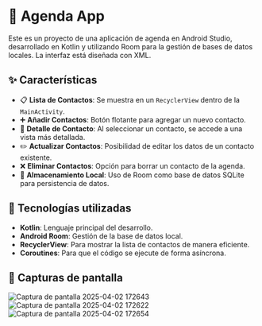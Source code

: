 # 📖 Agenda App

Este es un proyecto de una aplicación de agenda en Android Studio, desarrollado en Kotlin y utilizando Room para la gestión de bases de datos locales. La interfaz está diseñada con XML.

## ✨ Características

- 📋 **Lista de Contactos**: Se muestra en un `RecyclerView` dentro de la `MainActivity`.
- ➕ **Añadir Contactos**: Botón flotante para agregar un nuevo contacto.
- 📄 **Detalle de Contacto**: Al seleccionar un contacto, se accede a una vista más detallada.
- ✏️ **Actualizar Contactos**: Posibilidad de editar los datos de un contacto existente.
- ❌ **Eliminar Contactos**: Opción para borrar un contacto de la agenda.
- 💾 **Almacenamiento Local**: Uso de Room como base de datos SQLite para persistencia de datos.

## 📌 Tecnologías utilizadas

- **Kotlin**: Lenguaje principal del desarrollo.
- **Android Room**: Gestión de la base de datos local.
- **RecyclerView**: Para mostrar la lista de contactos de manera eficiente.
- **Coroutines**: Para que el código se ejecute de forma asíncrona.

## 📸 Capturas de pantalla
![Captura de pantalla 2025-04-02 172643](https://github.com/user-attachments/assets/004c141a-5155-465a-b225-d331b81b93d8)
![Captura de pantalla 2025-04-02 172622](https://github.com/user-attachments/assets/6c05de43-a1f5-4517-9f87-d8eb813ad96e)
![Captura de pantalla 2025-04-02 172654](https://github.com/user-attachments/assets/0226ffeb-4994-4aa1-b2a5-81e9df02ae6f)

